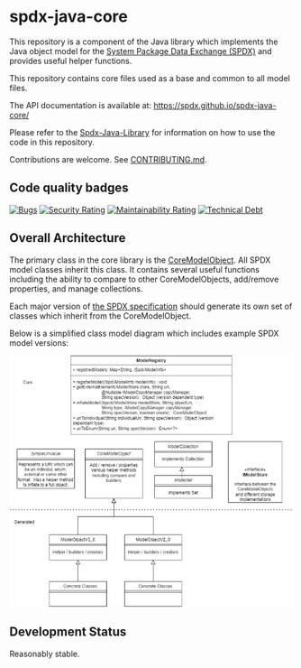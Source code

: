 # spdx-java-core

This repository is a component of the Java library which implements the Java object model for the [System Package Data Exchange (SPDX)](https://spdx.dev/) and provides useful helper functions.

This repository contains core files used as a base and common to all model files.

The API documentation is available at:
<https://spdx.github.io/spdx-java-core/>

Please refer to the [Spdx-Java-Library](https://github.com/spdx/spdx-java-Library) for information on how to use the code in this repository.

Contributions are welcome.  See [CONTRIBUTING.md](CONTRIBUTING.md).

## Code quality badges

[![Bugs](https://sonarcloud.io/api/project_badges/measure?project=spdx-java-core&metric=bugs)](https://sonarcloud.io/dashboard?id=spdx-java-core) [![Security Rating](https://sonarcloud.io/api/project_badges/measure?project=spdx-java-core&metric=security_rating)](https://sonarcloud.io/dashboard?id=spdx-java-core) [![Maintainability Rating](https://sonarcloud.io/api/project_badges/measure?project=spdx-java-core&metric=sqale_rating)](https://sonarcloud.io/dashboard?id=spdx-java-core) [![Technical Debt](https://sonarcloud.io/api/project_badges/measure?project=spdx-java-core&metric=sqale_index)](https://sonarcloud.io/dashboard?id=spdx-java-core)

## Overall Architecture

The primary class in the core library is the [CoreModelObject](https://spdx.github.io/spdx-java-core/org/spdx/core/CoreModelObject.html).  All SPDX model classes inherit this class.  It contains several useful functions including the ability to compare to other CoreModelObjects, add/remove properties, and manage collections.

Each major version of [the SPDX specification](https://spdx.org/specifications) should generate its own set of classes which inherit from the CoreModelObject.

Below is a simplified class model diagram which includes example SPDX model versions:

[![Simplified Class Diagram](ClassDiagram.drawio.png)](ClassDiagram.drawio.png)

## Development Status

Reasonably stable.
